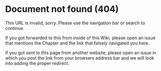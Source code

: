 # Document not found (404)

This URL is invalid, sorry. Please use the navigation bar or search to continue.

If you got forwarded to this from inside of this Wiki, please open an issue that mentions the Chapter and the link that falsely navigated you here.

If you got sent to this page from another website, please open an issue in which you post the link from your browsers address bar and we will look into adding the proper redirect.
